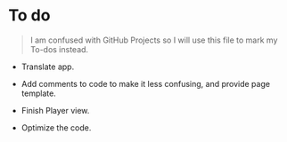 # To do

> I am confused with GitHub Projects so I will use this file to mark my To-dos instead.

- Translate app.

- Add comments to code to make it less confusing, and provide page template.

- Finish Player view.

- Optimize the code.
